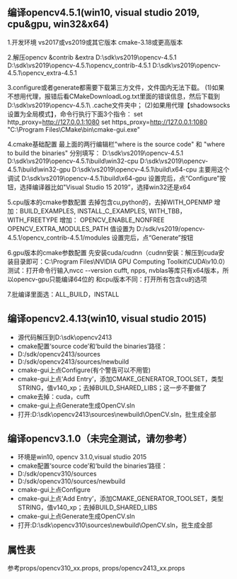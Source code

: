 编译opencv4.5.1(win10, visual studio 2019, cpu&gpu, win32&x64)
---
1.开发环境
vs2017或vs2019或其它版本
cmake-3.18或更高版本

2.解压opencv &contrib &extra
D:\sdk\vs2019\opencv-4.5.1
D:\sdk\vs2019\opencv-4.5.1\opencv_contrib-4.5.1
D:\sdk\vs2019\opencv-4.5.1\opencv_extra-4.5.1

3.configure或者generate都需要下载第三方文件，文件国内无法下载。
(1)如果不想用代理，报错后看CMakeDownloadLog.txt里面的错误信息，然后下载到D:\sdk\vs2019\opencv-4.5.1\ .cache文件夹中；
(2)如果用代理【shadowsocks设置为全局模式】，命令行执行下面3个指令：
set http_proxy=http://127.0.0.1:1080
set https_proxy=http://127.0.0.1:1080
"C:\Program Files\CMake\bin\cmake-gui.exe"

4.cmake基础配置
最上面的两行编辑栏"where is the source code" 和 "where to build the binaries" 分别填写：
D:\sdk\vs2019\opencv-4.5.1
D:\sdk\vs2019\opencv-4.5.1\build\win32-cpu
D:\sdk\vs2019\opencv-4.5.1\build\win32-gpu
D:\sdk\vs2019\opencv-4.5.1\build\x64-cpu              主要用这个调试
D:\sdk\vs2019\opencv-4.5.1\build\x64-gpu
设置完后，点“Configure”按钮，选择编译器比如"Visual Studio 15 2019”，选择win32还是x64

5.cpu版本的cmake参数配置
去掉包含cu,python的，去掉WITH_OPENMP
增加：BUILD_EXAMPLES, INSTALL_C_EXAMPLES, WITH_TBB，WITH_FREETYPE
增加： OPENCV_ENABLE_NONFREE
OPENCV_EXTRA_MODULES_PATH 值设置为 D:/sdk/vs2019/opencv-4.5.1/opencv_contrib-4.5.1/modules
设置完后，点“Generate”按钮


6.gpu版本的cmake参数配置
先安装cuda/cudnn（cudnn安装：解压到cuda安装目录即可：C:\Program Files\NVIDIA GPU Computing Toolkit\CUDA\v10.0）
测试：打开命令行输入nvcc --version
cufft, npps, nvblas等库只有x64版本，所以opencv-gpu只能编译64位的
和cpu版本不同：打开所有包含cu的选项

7.批编译里面选：ALL_BUILD，INSTALL






编译opencv2.4.13(win10, visual studio 2015)
---

- 源代码解压到D:\sdk\opencv2413
- cmake配置‘source code’和‘build the binaries’路径：
- D:/sdk/opencv2413/sources
- D:/sdk/opencv2413/sources/newbuild
- cmake-gui上点Configure(有个警告可以不用管)
- cmake-gui上点‘Add Entry’，添加CMAKE_GENERATOR_TOOLSET，类型STRING，值v140_xp；去掉BUILD_SHARED_LIBS；这一步不要做了
- cmake去掉：cuda，cufft 
- cmake-gui上点Generate生成OpenCV.sln
- 打开:D:\sdk\opencv2413\sources\newbuild\OpenCV.sln，批生成全部








编译opencv3.1.0（未完全测试，请勿参考）
---
- 环境是win10, opencv 3.1.0,visual studio 2015
- cmake配置‘source code’和‘build the binaries’路径：
- D:/sdk/opencv310/sources
- D:/sdk/opencv310/sources/newbuild
- cmake-gui上点Configure
- cmake-gui上点‘Add Entry’，添加CMAKE_GENERATOR_TOOLSET，类型STRING，值v140_xp；去掉BUILD_SHARED_LIBS
- cmake-gui上点Generate生成OpenCV.sln
- 打开:D:\sdk\opencv310\sources\newbuild\OpenCV.sln，批生成全部








属性表
---
参考props/opencv310_xx.props, props/opencv2413_xx.props
